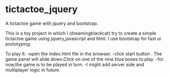 tictactoe_jquery
================

A tictactoe game with jquery and bootstrap.

This is a toy project in which I (dreamingblackcat) try to create a simple tictactoe game using jquery,javascript and html.
I use bootstrap for fast ui prototyping.

To play it:
-open the index.html file in the browser.
-click start button . The game panel will slide down.Click on one of the nine blue boxes to play.
-for now,the game is to be played in turn.
-I might add server side and multiplayer logic in future.
